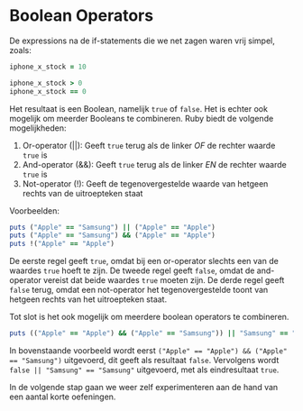 # Boolean Operators

De expressions na de if-statements die we net zagen waren vrij simpel, zoals:

```ruby
iphone_x_stock = 10

iphone_x_stock > 0
iphone_x_stock == 0
```

Het resultaat is een Boolean, namelijk `true` of `false`. Het is echter ook mogelijk
om meerder Booleans te combineren. Ruby biedt de volgende mogelijkheden:

1. Or-operator (||): Geeft `true` terug als de linker *OF* de rechter waarde `true` is
2. And-operator (&&): Geeft `true` terug als de linker *EN* de rechter waarde `true` is
3. Not-operator (!): Geeft de tegenovergestelde waarde van hetgeen rechts van de uitroepteken staat

Voorbeelden:

```ruby runnable
puts ("Apple" == "Samsung") || ("Apple" == "Apple")
puts ("Apple" == "Samsung") && ("Apple" == "Apple")
puts !("Apple" == "Apple")
```

De eerste regel geeft `true`, omdat bij een or-operator slechts een van de waardes
`true` hoeft te zijn. De tweede regel geeft `false`, omdat de and-operator vereist
dat beide waardes `true` moeten zijn. De derde regel geeft `false` terug, omdat een
not-operator het tegenovergestelde toont van hetgeen rechts van het uitroepteken staat.

Tot slot is het ook mogelijk om meerdere boolean operators te combineren.

```ruby runnable
puts (("Apple" == "Apple") && ("Apple" == "Samsung")) || "Samsung" == "Samsung"
```

In bovenstaande voorbeeld wordt eerst `("Apple" == "Apple") && ("Apple" == "Samsung")`
uitgevoerd, dit geeft als resultaat `false`. Vervolgens wordt `false || "Samsung" == "Samsung"`
uitgevoerd, met als eindresultaat `true`.

In de volgende stap gaan we weer zelf experimenteren aan de hand van een aantal
korte oefeningen.